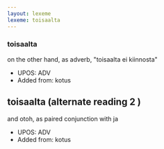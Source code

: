 ```yaml
---
layout: lexeme
lexeme: toisaalta
---
```


###  toisaalta

on the other hand, as adverb, "toisaalta ei kiinnosta"
* UPOS:  ADV
* Added from:  kotus


## toisaalta (alternate reading 2 )

and otoh, as paired conjunction with ja
* UPOS:  ADV
* Added from:  kotus


